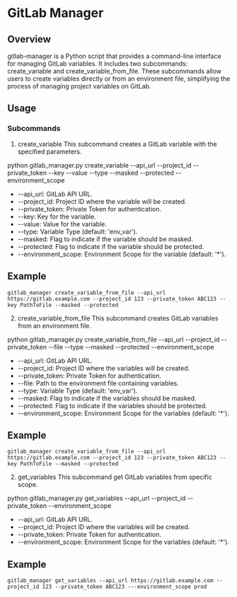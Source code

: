 # GitLab Manager
## Overview
gitlab-manager is a Python script that provides a command-line interface for managing GitLab variables. It includes two subcommands: create_variable and create_variable_from_file. These subcommands allow users to create variables directly or from an environment file, simplifying the process of managing project variables on GitLab.


## Usage

### Subcommands
1. create_variable
This subcommand creates a GitLab variable with the specified parameters.

python gitlab_manager.py create_variable --api_url <GitLab API URL> --project_id <Project ID> --private_token <Private Token> --key <Variable Key> --value <Variable Value> --type <Variable Type> --masked --protected --environment_scope <Environment Scope>
* --api_url: GitLab API URL.
* --project_id: Project ID where the variable will be created.
* --private_token: Private Token for authentication.
* --key: Key for the variable.
* --value: Value for the variable.
* --type: Variable Type (default: 'env_var').
* --masked: Flag to indicate if the variable should be masked.
* --protected: Flag to indicate if the variable should be protected.
* --environment_scope: Environment Scope for the variable (default: '*').

## Example
```
gitlab_manager create_variable_from_file --api_url https://gitlab.example.com --project_id 123 --private_token ABC123 --key PathToFile --masked --protected
```

2. create_variable_from_file
This subcommand creates GitLab variables from an environment file.


python gitlab_manager.py create_variable_from_file --api_url <GitLab API URL> --project_id <Project ID> --private_token <Private Token> --file <Path to Env File> --type <Variable Type> --masked --protected --environment_scope <Environment Scope>
* --api_url: GitLab API URL.
* --project_id: Project ID where the variables will be created.
* --private_token: Private Token for authentication.
* --file: Path to the environment file containing variables.
* --type: Variable Type (default: 'env_var').
* --masked: Flag to indicate if the variables should be masked.
* --protected: Flag to indicate if the variables should be protected.
* --environment_scope: Environment Scope for the variables (default: '*').


## Example
```
gitlab_manager create_variable_from_file --api_url https://gitlab.example.com --project_id 123 --private_token ABC123 --key PathToFile --masked --protected
```

2. get_variables
This subcommand get GitLab variables from specific scope.


python gitlab_manager.py get_variables --api_url <GitLab API URL> --project_id <Project ID> --private_token <Private Token> --environment_scope <Environment Scope>
* --api_url: GitLab API URL.
* --project_id: Project ID where the variables will be created.
* --private_token: Private Token for authentication.
* --environment_scope: Environment Scope for the variables (default: '*').


## Example
```
gitlab_manager get_variables --api_url https://gitlab.example.com --project_id 123 --private_token ABC123 ---environment_scope prod
```